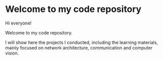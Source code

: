 # Welcome to my code repository

Hi everyone!

Welcome to my code repository.

I will show here the projects I conducted, including the learning materials, mainly focused on network architecture, communication and computer vision.
